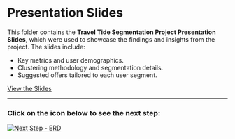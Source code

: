 # Presentation Slides

This folder contains the **Travel Tide Segmentation Project Presentation Slides**, which were used to showcase the findings and insights from the project. The slides include:

- Key metrics and user demographics.
- Clustering methodology and segmentation details.
- Suggested offers tailored to each user segment.

[View the Slides](TravelTide-Project.pdf)

---

### Click on the icon below to see the next step:

[![Next Step - ERD](https://img.icons8.com/fluency/48/arrow.png)](../)
